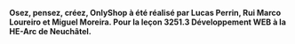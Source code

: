 **Osez, pensez, créez, OnlyShop à été réalisé par Lucas Perrin, Rui Marco Loureiro et Miguel Moreira. Pour la leçon 3251.3 Développement WEB à la HE-Arc de Neuchâtel.**

